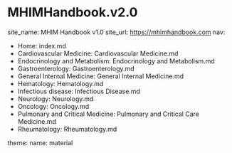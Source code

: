 # MHIMHandbook.v2.0

site_name: MHIM Handbook v1.0
site_url: https://mhimhandbook.com
nav:
  - Home: index.md
  - Cardiovascular Medicine: Cardiovascular Medicine.md
  - Endocrinology and Metabolism: Endocrinology and Metabolism.md 
  - Gastroenterology: Gastroenterology.md
  - General Internal Medicine: General Internal Medicine.md 
  - Hematology: Hematology.md 
  - Infectious disease: Infectious Disease.md 
  - Neurology: Neurology.md
  - Oncology: Oncology.md 
  - Pulmonary and Critical Medicine: Pulmonary and Critical Care Medicine.md 
  - Rheumatology: Rheumatology.md 

theme: 
  name: material
